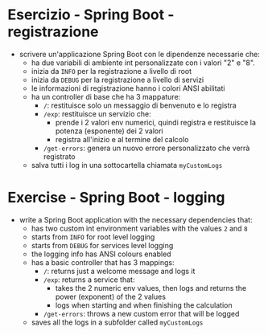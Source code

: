 # Esercizio - Spring Boot - registrazione
* scrivere un'applicazione Spring Boot con le dipendenze necessarie che:
  * ha due variabili di ambiente int personalizzate con i valori "2" e "8".
  * inizia da `INFO` per la registrazione a livello di root
  * inizia da `DEBUG` per la registrazione a livello di servizi
  * le informazioni di registrazione hanno i colori ANSI abilitati
  * ha un controller di base che ha 3 mappature:
    * `/`: restituisce solo un messaggio di benvenuto e lo registra
    * `/exp`: restituisce un servizio che:
      * prende i 2 valori env numerici, quindi registra e restituisce la potenza (esponente) dei 2 valori
      * registra all'inizio e al termine del calcolo
    * `/get-errors`: genera un nuovo errore personalizzato che verrà registrato
  * salva tutti i log in una sottocartella chiamata `myCustomLogs`

# Exercise - Spring Boot - logging
* write a Spring Boot application with the necessary dependencies that:
  * has two custom int environment variables with the values `2` and `8`
  * starts from `INFO` for root level logging
  * starts from `DEBUG` for services level logging
  * the logging info has ANSI colours enabled
  * has a basic controller that has 3 mappings:
    * `/`: returns just a welcome message and logs it
    * `/exp`: returns a service that: 
      * takes the 2 numeric env values, then logs and returns the power (exponent) of the 2 values
      * logs when starting and when finishing the calculation
    * `/get-errors`: throws a new custom error that will be logged
  * saves all the logs in a subfolder called `myCustomLogs`
